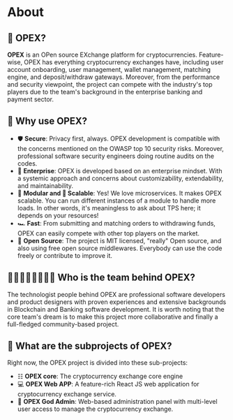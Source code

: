# About
## 🧐 OPEX?
**OPEX** is an OPen source EXchange platform for cryptocurrencies. Feature-wise, OPEX has everything cryptocurrency exchanges have, including user account onboarding, user management, wallet management, matching engine, and deposit/withdraw gateways. Moreover, from the performance and security viewpoint, the project can compete with the industry's top players due to the team's background in the enterprise banking and payment sector.

## 🤔 Why use OPEX?
- 🛡️ **Secure**: Privacy first, always. OPEX development is compatible with the concerns mentioned on the OWASP top 10 security risks. Moreover, professional software security engineers doing routine audits on the codes.
- 🏦 **Enterprise**: OPEX is developed based on an enterprise mindset. With a systemic approach and concerns about customizability, extendability, and maintainability.
- 🧩 **Modular and 🚀 Scalable**: Yes! We love microservices. It makes OPEX scalable. You can run different instances of a module to handle more loads. In other words, it's meaningless to ask about TPS here; it depends on your resources!
- 🏎️ **Fast**: From submitting and matching orders to withdrawing funds, OPEX can easily compete with other top players on the market.
- 🔣 **Open Source**: The project is MIT licensed, "really" Open source, and also using free open source middlewares. Everybody can use the code freely or contribute to improve it.

## 👨‍💻👨🏽‍💻👩🏻‍💻 Who is the team behind OPEX?

The technologist people behind OPEX are professional software developers and product designers with proven experiences and extensive backgrounds in Blockchain and Banking software development.
It is worth noting that the core team's dream is to make this project more collaborative and finally a full-fledged community-based project.

## 🧱 What are the subprojects of OPEX?

Right now, the OPEX project is divided into these sub-projects:
- ☷ **OPEX core**: The cryptocurrency exchange core engine
- 💻 **OPEX Web APP**: A feature-rich React JS web application for cryptocurrency exchange service.
- 🔱 **OPEX God Admin**: Web-based administration panel with multi-level user access to manage the cryptocurrency exchange.
